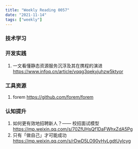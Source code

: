 ```yaml
---
title: "Weekly Reading 0057"
date: "2021-11-14"
tags: ["weekly"]
---
```


### 技术学习


### 开发实践
1. 一文看懂静态资源服务沉浮及其在携程的演进 https://www.infoq.cn/article/vqqg3qekyjuhzw5ktyor

### 工具资源
1. forem https://github.com/forem/forem


### 认知提升
1. 如何更有效地招聘新人？—— 校招面试模型 https://mp.weixin.qq.com/s/70ZfUHsQf1DaFWhxZdA5Pg
2. 只有「做自己」才可能成功 https://mp.weixin.qq.com/s/rDwD5LO90yHvLgdtUylcyg
